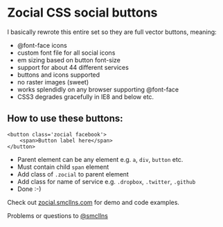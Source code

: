 # Zocial CSS social buttons

I basically rewrote this entire set so they are full vector buttons, meaning:

- @font-face icons
- custom font file for all social icons
- em sizing based on button font-size
- support for about 44 different services
- buttons and icons supported
- no raster images (sweet)
- works splendidly on any browser supporting @font-face
- CSS3 degrades gracefully in IE8 and below etc.

## How to use these buttons:

	<button class='zocial facebook'>
		<span>Button label here</span>
	</button>

- Parent element can be any element e.g. `a`, `div`, `button` etc.
- Must contain child `span` element
- Add class of `.zocial` to parent element
- Add class for name of service e.g. `.dropbox`, `.twitter`, `.github`
- Done :-)

Check out [zocial.smcllns.com](http://zocial.smcllns.com) for demo and code examples.

Problems or questions to [@smcllns](http://twitter.com/smcllns)